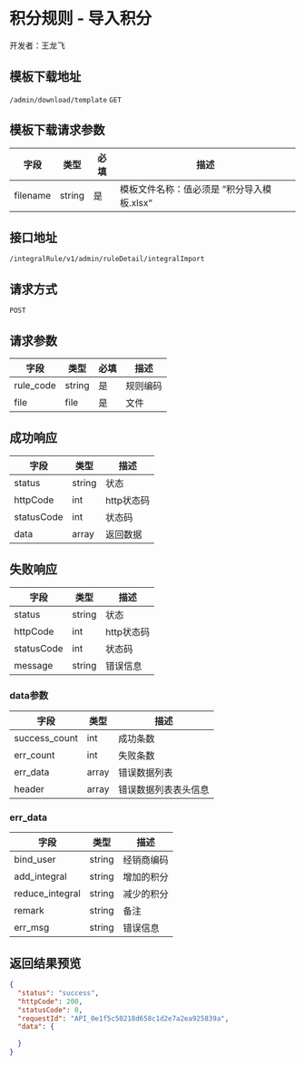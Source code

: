 # 积分规则 - 导入积分

开发者：王龙飞

## 模板下载地址
`/admin/download/template`  `GET`

## 模板下载请求参数
| 字段 | 类型   | 必填 | 描述     |
| ---- | ------ | ---- | -------- |
| filename   | string    | 是   | 模板文件名称：值必须是 ”积分导入模板.xlsx“   |

## 接口地址

`/integralRule/v1/admin/ruleDetail/integralImport`

## 请求方式

`POST`

## 请求参数

| 字段 | 类型   | 必填 | 描述     |
| ---- | ------ | ---- | -------- |
| rule_code | string | 是 | 规则编码 |
| file | file | 是 | 文件 |

## 成功响应

| 字段       | 类型    | 描述        |
| ---------- | ------- | ----------- |
| status    | string  | 状态    |
| httpCode     | int  | http状态码    |
| statusCode | int  | 状态码 |
| data  | array  | 返回数据      |

## 失败响应

| 字段       | 类型    | 描述        |
| ---------- | ------- | ----------- |
| status    | string  | 状态    |
| httpCode     | int  | http状态码    |
| statusCode | int  | 状态码 |
| message  | string  | 错误信息      |

### data参数

| 字段 | 类型 | 描述 |
| --- | --- | --- |
| success_count | int | 成功条数 |
| err_count | int | 失败条数 |
| err_data | array | 错误数据列表 |
| header | array | 错误数据列表表头信息 |

### err_data

| 字段 | 类型 | 描述 |
| --- | --- | --- |
| bind_user | string | 经销商编码 |
| add_integral | string | 增加的积分 |
| reduce_integral |string | 减少的积分 |
| remark | string | 备注 |
| err_msg | string |  错误信息 |

## 返回结果预览

```json
{
  "status": "success",
  "httpCode": 200,
  "statusCode": 0,
  "requestId": "API_0e1f5c50218d658c1d2e7a2ea925839a",
  "data": {
  
  }
}
```